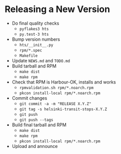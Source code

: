 Releasing a New Version
=======================

 * Do final quality checks
   - `pyflakes3 hts`
   - `py.test-3 hts`
 * Bump version numbers
   - `hts/__init__.py`
   - `rpm/*.spec`
   - `Makefile`
 * Update `NEWS.md` and `TODO.md`
 * Build tarball and RPM
   - `make dist`
   - `make rpm`
 * Check that RPM is Harbour-OK, installs and works
   - `rpmvalidation.sh rpm/*.noarch.rpm`
   - `pkcon install-local rpm/*.noarch.rpm`
 * Commit changes
   - `git commit -a -m "RELEASE X.Y.Z"`
   - `git tag -s helsinki-transit-stops-X.Y.Z`
   - `git push`
   - `git push --tags`
 * Build final tarball and RPM
   - `make dist`
   - `make rpm`
   - `pkcon install-local rpm/*.noarch.rpm`
 * Upload and announce
